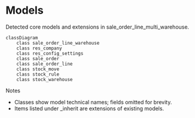 # Models

Detected core models and extensions in sale_order_line_multi_warehouse.

```mermaid
classDiagram
    class sale_order_line_warehouse
    class res_company
    class res_config_settings
    class sale_order
    class sale_order_line
    class stock_move
    class stock_rule
    class stock_warehouse
```

Notes
- Classes show model technical names; fields omitted for brevity.
- Items listed under _inherit are extensions of existing models.
